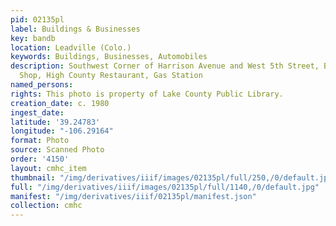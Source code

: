 ```yaml
---
pid: 02135pl
label: Buildings & Businesses
key: bandb
location: Leadville (Colo.)
keywords: Buildings, Businesses, Automobiles
description: Southwest Corner of Harrison Avenue and West 5th Street, Bill's Sport
  Shop, High County Restaurant, Gas Station
named_persons: 
rights: This photo is property of Lake County Public Library.
creation_date: c. 1980
ingest_date: 
latitude: '39.24783'
longitude: "-106.29164"
format: Photo
source: Scanned Photo
order: '4150'
layout: cmhc_item
thumbnail: "/img/derivatives/iiif/images/02135pl/full/250,/0/default.jpg"
full: "/img/derivatives/iiif/images/02135pl/full/1140,/0/default.jpg"
manifest: "/img/derivatives/iiif/02135pl/manifest.json"
collection: cmhc
---
```

